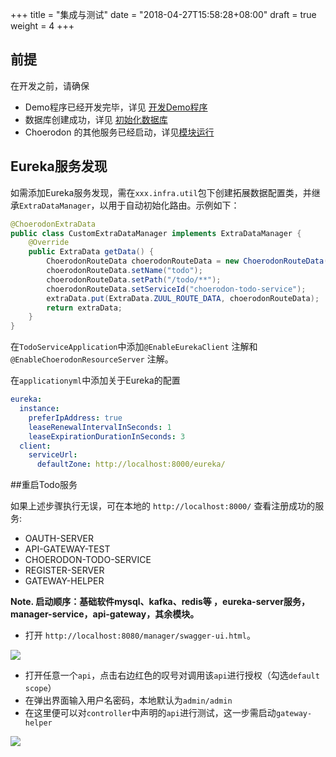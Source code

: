 +++
title = "集成与测试"
date = "2018-04-27T15:58:28+08:00"
draft = true
weight = 4
+++

## 前提

在开发之前，请确保

* Demo程序已经开发完毕，详见 [开发Demo程序](../../demo/)
* 数据库创建成功，详见 [初始化数据库](../init/)
* Choerodon 的其他服务已经启动，详见[模块运行](../run/)

## Eureka服务发现

如需添加Eureka服务发现，需在`xxx.infra.util`包下创建拓展数据配置类，并继承`ExtraDataManager`，以用于自动初始化路由。示例如下：
```java
@ChoerodonExtraData
public class CustomExtraDataManager implements ExtraDataManager {
    @Override
    public ExtraData getData() {
        ChoerodonRouteData choerodonRouteData = new ChoerodonRouteData();
        choerodonRouteData.setName("todo");
        choerodonRouteData.setPath("/todo/**");
        choerodonRouteData.setServiceId("choerodon-todo-service");
        extraData.put(ExtraData.ZUUL_ROUTE_DATA, choerodonRouteData);
        return extraData;
    }
}
```
在`TodoServiceApplication`中添加`@EnableEurekaClient` 注解和`@EnableChoerodonResourceServer` 注解。

在`applicationyml`中添加关于Eureka的配置

```yml
eureka:
  instance:
    preferIpAddress: true
    leaseRenewalIntervalInSeconds: 1
    leaseExpirationDurationInSeconds: 3
  client:
    serviceUrl:
      defaultZone: http://localhost:8000/eureka/
```

##重启Todo服务

如果上述步骤执行无误，可在本地的 `http://localhost:8000/` 查看注册成功的服务:

*  OAUTH-SERVER
*  API-GATEWAY-TEST
*  CHOERODON-TODO-SERVICE
*  REGISTER-SERVER
*  GATEWAY-HELPER

**Note. 启动顺序：基础软件mysql、kafka、redis等 ，eureka-server服务，manager-service，api-gateway，其余模块。**

- 打开 `http://localhost:8080/manager/swagger-ui.html`。

![](/docs/development-guide/backend/intergration/images/swaggerTest1.png)

* 打开任意一个`api`，点击右边红色的叹号对调用该`api`进行授权（勾选`default scope`）
* 在弹出界面输入用户名密码，本地默认为`admin/admin`
* 在这里便可以对`controller`中声明的`api`进行测试，这一步需启动`gateway-helper`

![](/docs/development-guide/backend/intergration/images/swaggerTest4.png)